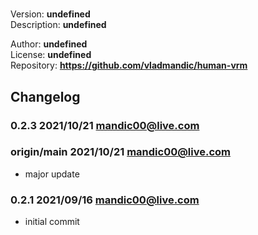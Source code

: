 #   

  Version: **undefined**  
  Description: **undefined**  
  
  Author: **undefined**  
  License: **undefined**  
  Repository: **<https://github.com/vladmandic/human-vrm>**  
  
## Changelog
  
### **0.2.3** 2021/10/21 mandic00@live.com


### **origin/main** 2021/10/21 mandic00@live.com

- major update

### **0.2.1** 2021/09/16 mandic00@live.com

- initial commit
